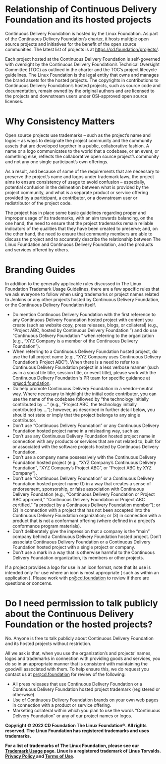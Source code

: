 # Relationship of Continuous Delivery Foundation  and its hosted projects

Continuous Delivery Foundation is hosted by the Linux Foundation. As part of the Continuous Delivery Foundation’s charter, it hosts multiple open source projects and initiatives for the benefit of the open source communities. The latest list of projects is at https://cd.foundation/projects/.

Each project hosted at the Continuous Delivery Foundation is self-governed with oversight by the Continuous Delivery Foundation’s Technical Oversight Committee (TOC) as outlined in the charter and the TOC’s project lifecycle guidelines. The Linux Foundation is the legal entity that owns and manages the brand assets for the hosted projects. The copyrights in contributions to Continuous Delivery Foundation’s hosted projects, such as source code and documentation, remain owned by the original authors and are licensed to the projects and downstream users under OSI-approved open source licenses.

# Why Consistency Matters

Open source projects use trademarks – such as the project’s name and logos – as ways to designate the project community and the community assets that are developed together in a public, collaborative fashion. A name or a logo communicates to the world that a codebase, or an event, or something else, reflects the collaborative open source project’s community and not any one single participant’s own offerings.

As a result, and because of some of the requirements that are necessary to preserve the project’s name and logos under trademark laws, the project aims to ensure consistency of usage to avoid confusion – especially, potential confusion in the delineation between what is provided by the project community, and what is a separate product or service offering provided by a participant, a contributor, or a downstream user or redistributor of the project code.

The project has in place some basic guidelines regarding proper and improper usage of its trademarks, with an aim towards balancing, on the one hand, the need to ensure that the project trademarks remain reliable indicators of the qualities that they have been created to preserve; and, on the other hand, the need to ensure that community members are able to discuss the project and to accurately describe the relationship between The Linux Foundation and Continuous Delivery Foundation, and the products and services offered by others.

# Branding Guides

In addition to the generally applicable rules discussed in The Linux Foundation Trademark Usage Guidelines, there are a few specific rules that we ask everyone to follow when using trademarks or project names related to Jenkins or any other projects hosted by Continuous Delivery Foundation, or the Continuous Delivery Foundation itself.

* Do mention Continuous Delivery Foundation  with the first reference to any Continuous Delivery Foundation hosted project with content you create (such as website copy, press releases, blogs, or collateral) (e.g., “Project ABC, hosted by Continuous Delivery Foundation ”) and do use “Continuous Delivery Foundation ” when referring to the organization (e.g., “XYZ Company is a member of the Continuous Delivery Foundation”).
* When referring to a Continuous Delivery Foundation  hosted project, do use the full project name (e.g., “XYZ Company uses Continuous Delivery Foundation’s Project ABC”). When there is a need to refer to a Continuous Delivery Foundation project in a less verbose manner (such as in a social tile title, session title, or event title), please work with the Continuous Delivery Foundation ’s PR team for specific guidance at pr@cd.foundation.
* Do help promote Continuous Delivery Foundation  in a vendor-neutral way.  Where necessary to highlight the initial code contributor, you can use the name of the codebase followed by “the technology initially contributed by …” (e.g., “Project ABC, the technology initially contributed by …”); however, as described in further detail below, you should not state or imply that the project belongs to any single contributor.
* Don’t use “Continuous Delivery Foundation” or any Continuous Delivery Foundation  hosted project name  in a misleading way, such as:
* Don’t use any Continuous Delivery Foundation hosted project name in connection with any products or services that are not related to, built for or associated with the software projects hosted by Continuous Delivery Foundation.
* Don’t use a company name possessively with the Continuous Delivery Foundation  hosted project (e.g., “XYZ Company’s Continuous Delivery Foundation”, “XYZ Company’s Project ABC”, or “Project ABC by XYZ Company”).
* Don’t use “Continuous Delivery Foundation” or a Continuous Delivery Foundation hosted project name (1) in a way that creates a sense of endorsement, sponsorship, or false association with Continuous Delivery Foundation  (e.g., “Continuous Delivery Foundation or Project ABC approved,” “Continuous Delivery Foundation or Project ABC certified,” “a product by a Continuous Delivery Foundation  member”); or (2) in connection with a project that has not been accepted into the Continuous Delivery Foundation organization; or (3) in connection with a product that is not a conformant offering (where defined in a project’s conformance program materials).
* Don’t deliberately give the impression that a company is the “main” company behind a Continuous Delivery Foundation hosted project. Don’t associate Continuous Delivery Foundation or a Continuous Delivery Foundation hosted project with a single project or company.
* Don’t use a mark in a way that is otherwise harmful to the Continuous Delivery Foundation organization, its members or other projects.

If a project provides a logo for use in an icon format, note that its use is intended only for use where an icon is most appropriate ( such as within an application ). Please work with pr@cd.foundation to review if there are questions or concerns.

# Do I need permission to talk publicly about the Continuous Delivery Foundation or the hosted projects?

No. Anyone is free to talk publicly about Continuous Delivery Foundation and its hosted projects without restriction.

All we ask is that, when you use the organization’s and projects’ names, logos and trademarks in connection with providing goods and services, you do so in an appropriate manner that is consistent with maintaining the goodwill associated with them. To help ensure this, we do request you contact us at pr@cd.foundation for review of the following:

* All press releases that use Continuous Delivery Foundation or a Continuous Delivery Foundation hosted project trademark (registered or otherwise).
* Use of Continuous Delivery Foundation brands on your own web pages in connection with a product or service offering.
* Marketing collateral within which you plan to use the words “Continuous Delivery Foundation” or any of our project names or logos.

**Copyright © 2022 CD Foundation The Linux Foundation®. All rights reserved. The Linux Foundation has registered trademarks and uses trademarks.**

**For a list of trademarks of The Linux Foundation, please see our [Trademark Usage](https://www.linuxfoundation.org/trademark-usage) page. Linux is a registered trademark of Linus Torvalds. [Privacy Policy ](http://www.linuxfoundation.org/privacy)and [Terms of Use](http://www.linuxfoundation.org/terms)**.
